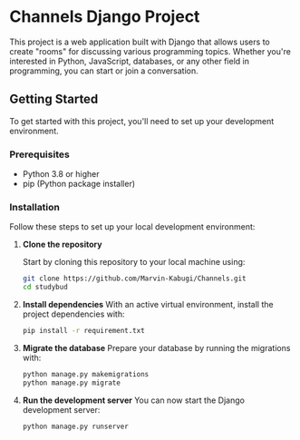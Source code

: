 # Channels Django Project

This project is a web application built with Django that allows users to create "rooms" for discussing various programming topics. Whether you're interested in Python, JavaScript, databases, or any other field in programming, you can start or join a conversation.

## Getting Started

To get started with this project, you'll need to set up your development environment.

### Prerequisites

- Python 3.8 or higher
- pip (Python package installer)

### Installation

Follow these steps to set up your local development environment:

1. **Clone the repository**

   Start by cloning this repository to your local machine using:

   ```bash
   git clone https://github.com/Marvin-Kabugi/Channels.git
   cd studybud

2. **Install dependencies**
    With an active virtual environment, install the project dependencies with:
    ```bash
    pip install -r requirement.txt


3. **Migrate the database**
    Prepare your database by running the migrations with:

    ```bash
    python manage.py makemigrations
    python manage.py migrate


4. **Run the development server**
    You can now start the Django development server:

    ```bash
    python manage.py runserver



